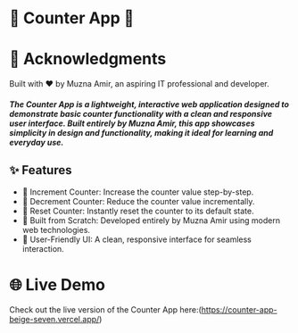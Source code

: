 # 🚀  Counter App 🚀  
# 🙌 Acknowledgments
Built with ❤️ by Muzna Amir, an aspiring IT professional and developer.
##### The Counter App is a lightweight, interactive web application designed to demonstrate basic counter functionality with a clean and responsive user interface. Built entirely by Muzna Amir, this app showcases simplicity in design and functionality, making it ideal for learning and everyday use.

## ✨ Features
- 🔼 Increment Counter: Increase the counter value step-by-step.
- 🔽 Decrement Counter: Reduce the counter value incrementally.
- 🔄 Reset Counter: Instantly reset the counter to its default state.
- 🌟 Built from Scratch: Developed entirely by Muzna Amir using modern web technologies.
- 🎨 User-Friendly UI: A clean, responsive interface for seamless interaction.

# 🌐 Live Demo
   Check out the live version of the Counter App here:(https://counter-app-beige-seven.vercel.app/)
